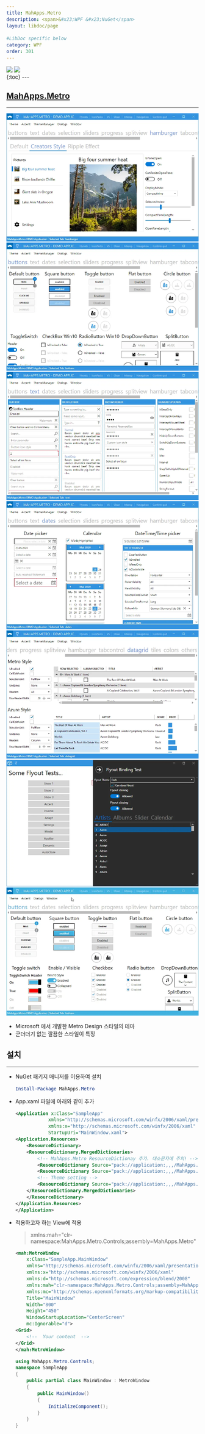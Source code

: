 ```yaml
---
title: MahApps.Metro
description: <span>&#x23;WPF &#x23;NuGet</span>
layout: libdoc/page

#LibDoc specific below
category: WPF
order: 301
---
```

<div align="left">
    <img src="https://img.shields.io/badge/WPF-512BD4?style=flat&logo=dotnet&logoColor=white"/>
    <img src="https://img.shields.io/badge/NuGet-004880?style=flat&logo=nuget&logoColor=white"/>
</div>
{:toc}
---

## [MahApps.Metro](https://github.com/MahApps/MahApps.Metro)
---
![MahApps.Metro_1](/assets/docs/300_WPF/301/1.webp)
![MahApps.Metro_2](/assets/docs/300_WPF/301/2.webp)
![MahApps.Metro_3](/assets/docs/300_WPF/301/3.webp)
![MahApps.Metro_4](/assets/docs/300_WPF/301/4.webp)
![MahApps.Metro_5](/assets/docs/300_WPF/301/5.webp)
![MahApps.Metro_6](/assets/docs/300_WPF/301/6.webp)
![MahApps.Metro_7](/assets/docs/300_WPF/301/7.webp)

* Microsoft 에서 개발한 Metro Design 스타일의 테마
* 군더더기 없는 깔끔한 스타일이 특징

## 설치
---
* NuGet 패키지 매니저를 이용하여 설치
    ```powershell
    Install-Package MahApps.Metro
    ```
* App.xaml 파일에 아래와 같이 추가
    ```xml
    <Application x:Class="SampleApp"
                xmlns="http://schemas.microsoft.com/winfx/2006/xaml/presentation"
                xmlns:x="http://schemas.microsoft.com/winfx/2006/xaml"
                StartupUri="MainWindow.xaml">
    <Application.Resources>
        <ResourceDictionary>
        <ResourceDictionary.MergedDictionaries>
            <!-- MahApps.Metro ResourceDictionay 추가. 대소문자에 주의! -->
            <ResourceDictionary Source="pack://application:,,,/MahApps.Metro;component/Styles/Controls.xaml" />
            <ResourceDictionary Source="pack://application:,,,/MahApps.Metro;component/Styles/Fonts.xaml" />
            <!-- Theme setting -->
            <ResourceDictionary Source="pack://application:,,,/MahApps.Metro;component/Styles/Themes/Light.Blue.xaml" />
        </ResourceDictionary.MergedDictionaries>
        </ResourceDictionary>
    </Application.Resources>
    </Application>
    ```
* 적용하고자 하는 View에 적용
    > xmlns:mah="clr-namespace:MahApps.Metro.Controls;assembly=MahApps.Metro"

    ```xml
    <mah:MetroWindow 
        x:Class="SampleApp.MainWindow"
        xmlns="http://schemas.microsoft.com/winfx/2006/xaml/presentation"
        xmlns:x="http://schemas.microsoft.com/winfx/2006/xaml"
        xmlns:d="http://schemas.microsoft.com/expression/blend/2008"
        xmlns:mah="clr-namespace:MahApps.Metro.Controls;assembly=MahApps.Metro"
        xmlns:mc="http://schemas.openxmlformats.org/markup-compatibility/2006"
        Title="MainWindow"
        Width="800"
        Height="450"
        WindowStartupLocation="CenterScreen"
        mc:Ignorable="d">
    <Grid>
        <!--  Your content  -->
    </Grid>
    </mah:MetroWindow>
    ```
    ```csharp
    using MahApps.Metro.Controls;
    namespace SampleApp
    {
        public partial class MainWindow : MetroWindow
        {
            public MainWindow()
            {
                InitializeComponent();
            }
        }
    }
    ```

<!-- ## [MaterialDesignInXamlToolkit](https://github.com/MaterialDesignInXAML/MaterialDesignInXamlToolkit) -->

